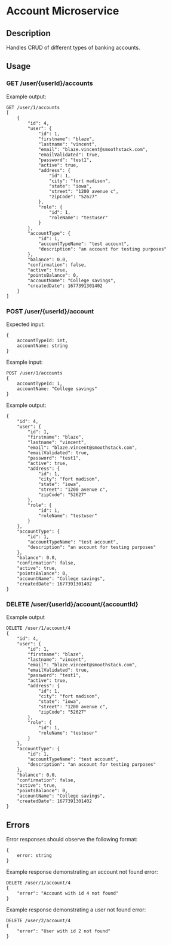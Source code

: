# Account Microservice

## Description
Handles CRUD of different types of banking accounts.

## Usage
### GET /user/{userId}/accounts
Example output:
```
GET /user/1/accounts
[
    {
        "id": 4,
        "user": {
            "id": 1,
            "firstname": "blaze",
            "lastname": "vincent",
            "email": "blaze.vincent@smoothstack.com",
            "emailValidated": true,
            "password": "test1",
            "active": true,
            "address": {
                "id": 1,
                "city": "fort madison",
                "state": "iowa",
                "street": "1200 avenue c",
                "zipCode": "52627"
            },
            "role": {
                "id": 1,
                "roleName": "testuser"
            }
        },
        "accountType": {
            "id": 1,
            "accountTypeName": "test account",
            "description": "an account for testing purposes"
        },
        "balance": 0.0,
        "confirmation": false,
        "active": true,
        "pointsBalance": 0,
        "accountName": "College savings",
        "createdDate": 1677391301402
    }
]
```
### POST /user/{userId}/account
Expected input:
```
{
    accountTypeId: int,
    accountName: string
}
```
Example input:
```
POST /user/1/accounts
{
    accountTypeId: 1,
    accountName: "College savings"
}
```
Example output:
```
{
    "id": 4,
    "user": {
        "id": 1,
        "firstname": "blaze",
        "lastname": "vincent",
        "email": "blaze.vincent@smoothstack.com",
        "emailValidated": true,
        "password": "test1",
        "active": true,
        "address": {
            "id": 1,
            "city": "fort madison",
            "state": "iowa",
            "street": "1200 avenue c",
            "zipCode": "52627"
        },
        "role": {
            "id": 1,
            "roleName": "testuser"
        }
    },
    "accountType": {
        "id": 1,
        "accountTypeName": "test account",
        "description": "an account for testing purposes"
    },
    "balance": 0.0,
    "confirmation": false,
    "active": true,
    "pointsBalance": 0,
    "accountName": "College savings",
    "createdDate": 1677391301402
}
```
### DELETE /user/{userId}/account/{accountId}
Example output
```
DELETE /user/1/account/4
{
    "id": 4,
    "user": {
        "id": 1,
        "firstname": "blaze",
        "lastname": "vincent",
        "email": "blaze.vincent@smoothstack.com",
        "emailValidated": true,
        "password": "test1",
        "active": true,
        "address": {
            "id": 1,
            "city": "fort madison",
            "state": "iowa",
            "street": "1200 avenue c",
            "zipCode": "52627"
        },
        "role": {
            "id": 1,
            "roleName": "testuser"
        }
    },
    "accountType": {
        "id": 1,
        "accountTypeName": "test account",
        "description": "an account for testing purposes"
    },
    "balance": 0.0,
    "confirmation": false,
    "active": true,
    "pointsBalance": 0,
    "accountName": "College savings",
    "createdDate": 1677391301402
}
```
## Errors
Error responses should observe the following format:
```
{
    error: string
}
```
Example response demonstrating an account not found error:
```
DELETE /user/1/account/4
{
    "error": "Account with id 4 not found"
}
```
Example response demonstrating a user not found error:
```
DELETE /user/2/account/4
{
    "error": "User with id 2 not found"
}
```